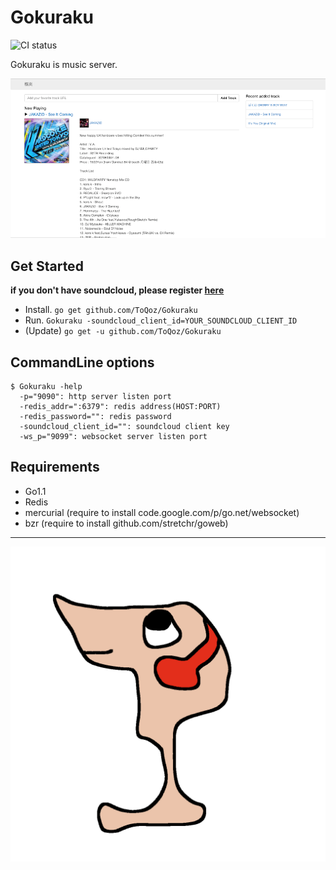 # Gokuraku

![CI status](https://travis-ci.org/ToQoz/Gokuraku.png)

Gokuraku is music server.

![Screenshot](https://github.com/ToQoz/Gokuraku/raw/master/screenshot.png)

## Get Started

**if you don't have soundcloud, please register [here](http://soundcloud.com/you/apps/new)**

- Install. `go get github.com/ToQoz/Gokuraku`
- Run. `Gokuraku -soundcloud_client_id=YOUR_SOUNDCLOUD_CLIENT_ID`
- (Update) `go get -u github.com/ToQoz/Gokuraku`

## CommandLine options

```
$ Gokuraku -help
  -p="9090": http server listen port
  -redis_addr=":6379": redis address(HOST:PORT)
  -redis_password="": redis password
  -soundcloud_client_id="": soundcloud client key
  -ws_p="9099": websocket server listen port
```

## Requirements

- Go1.1
- Redis
- mercurial (require to install code.google.com/p/go.net/websocket)
- bzr (require to install github.com/stretchr/goweb)

---

![Logo](https://github.com/ToQoz/Gokuraku/raw/master/logo.png)

